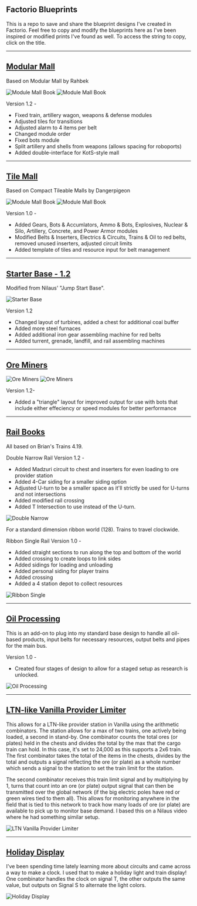 ## Factorio Blueprints

This is a repo to save and share the blueprint designs I've created in Factorio.  Feel free to copy and modify the blueprints here as I've been inspired or modified prints I've found as well.  To access the string to copy, click on the title.

--------------------

## [Modular Mall](/modular-mall)

Based on Modular Mall by Rahbek

![Module Mall Book](/blueprint-images/modular-mall-book.png)
![Module Mall Book](/blueprint-images/modular-mall-built.png)

Version 1.2 -
* Fixed train, artillery wagon, weapons & defense modules
* Adjusted tiles for transitions
* Adjusted alarm to 4 items per belt
* Changed module order
* Fixed bots module
* Split artillery and shells from weapons (allows spacing for roboports)
* Added double-interface for KotS-style mall

-------------------

## [Tile Mall](/tile-mall)

Based on Compact Tileable Malls by Dangerpigeon

![Module Mall Book](/blueprint-images/tile-mall-book.png)
![Module Mall Book](/blueprint-images/tile-mall-built.png)

Version 1.0 - 
* Added Gears, Bots & Accumlators, Ammo & Bots, Explosives, Nuclear & Silo, Artillery, Concrete, and Power Armor modules
* Modified Belts & Inserters, Electrics & Circuits, Trains & Oil to red belts, removed unused inserters, adjusted circuit limits
* Added template of tiles and resource input for belt management

--------------------

## [Starter Base - 1.2](/starter-base)

Modified from Nilaus' "Jump Start Base".

![Starter Base](/blueprint-images/starter-base.png)

Version 1.2
* Changed layout of turbines, added a chest for additional coal buffer
* Added more steel furnaces
* Added additional iron gear assembling machine for red belts
* Added turrent, grenade, landfill, and rail assembling machines


--------------------

## [Ore Miners](/ore-miners)

![Ore Miners](/blueprint-images/ore-miners-book.png)
![Ore Miners](/blueprint-images/ore-miners-placement.png)

Version 1.2- 
* Added a "triangle" layout for improved output for use with bots that include either effeciency or speed modules for better performance

--------------------

## [Rail Books](/rails)

All based on Brian's Trains 4.19.

Double Narrow Rail Version 1.2 - 
* Added Madzuri circuit to chest and inserters for even loading to ore provider station
* Added 4-Car siding for a smaller siding option
* Adjusted U-turn to be a smaller space as it'll strictly be used for U-turns and not intersections
* Added modified rail crossing
* Added T Intersection to use instead of the U-turn.

![Double Narrow](/blueprint-images/double-narrow.png)

For a standard dimension ribbon world (128).  Trains to travel clockwide.

Ribbon Single Rail Version 1.0 -

* Added straight sections to run along the top and bottom of the world
* Added crossing to create loops to link sides
* Added sidings for loading and unloading
* Added personal siding for player trains
* Added crossing
* Added a 4 station depot to collect resources

![Ribbon Single](/blueprint-images/ribbon-single.png)


--------------------

## [Oil Processing](/oil)

This is an add-on to plug into my standard base design to handle all oil-based products, input belts for necessary resources, output belts and pipes for the main bus.

Version 1.0 - 
* Created four stages of design to allow for a staged setup as research is unlocked.

![Oil Processing](/blueprint-images/oil-processing.png)

--------------------

## [LTN-like Vanilla Provider Limiter](/ltn-vanilla-provider-limiter)

This allows for a LTN-like provider station in Vanilla using the arithmetic combinators.  The station allows for a max of two trains, one actively being loaded, a second in stand-by.  One combinator counts the total ores (or plates) held in the chests and divides the total by the max that the cargo train can hold.  In this case, it's set to 24,000 as this supports a 2x6 train.  The first combinator takes the total of the items in the chests, divides by the total and outputs a signal reflecting the ore (or plate) as a whole number which sends a signal to the station to set the train limit for the station.

The second combinator receives this train limit signal and by multiplying by 1, turns that count into an ore (or plate) output signal that can then be transmitted over the global network (if the big electric poles have red or green wires tied to them all).  This allows for monitoring anywhere in the field that is tied to this network to track how many loads of ore (or plate) are available to pick up to monitor base demand.  I based this on a Nilaus video where he had something similar setup.

![LTN Vanilla Provider Limiter](/blueprint-images/train-count-2.png)

--------------------

## [Holiday Display](/holiday-display)

I've been spending time lately learning more about circuits and came across a way to make a clock.  I used that to make a holiday light and train display!  One combinator handles the clock on signal T, the other outputs the same value, but outputs on Signal S to alternate the light colors.

![Holiday Display](/holiday-display.png)
